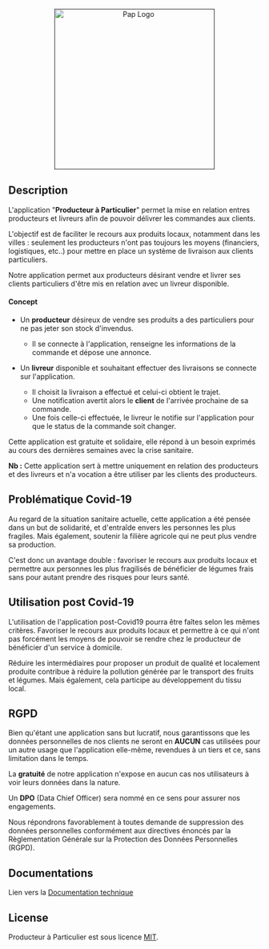 <p align="center">
  <a href="" target="blank"><img src="../master/docs/res/pap_logo.png" width="320" alt="Pap Logo" /></a>
</p>
  
## Description

L'application "**Producteur à Particulier**" permet la mise en relation entres producteurs et livreurs afin de pouvoir délivrer les commandes aux clients.

L'objectif est de faciliter le recours aux produits locaux, notamment dans les villes : seulement les producteurs n'ont pas toujours les moyens (financiers, logistiques, etc..)
pour mettre en place un système de livraison aux clients particuliers.

Notre application permet aux producteurs désirant vendre et livrer ses clients particuliers d'être mis en relation avec un livreur disponible.

#### Concept

* Un **producteur** désireux de vendre ses produits a des particuliers pour ne pas
jeter son stock d'invendus.

  * Il se connecte à l'application, renseigne les informations de la commande et dépose une annonce.
  
* Un **livreur** disponible et souhaitant effectuer des livraisons se connecte sur l'application.

  * Il choisit la livraison a effectué et celui-ci obtient le trajet.
  * Une notification avertit alors le **client** de l'arrivée prochaine de sa commande.
  * Une fois celle-ci effectuée, le livreur le notifie sur l'application pour que le status de la commande soit changer.
   
Cette application est gratuite et solidaire, elle répond à un besoin exprimés au cours des dernières semaines avec la crise sanitaire.

**Nb :** Cette application sert à mettre uniquement en relation des producteurs et des livreurs et n'a vocation
a être utiliser par les clients des producteurs.

## Problématique Covid-19

Au regard de la situation sanitaire actuelle, cette application a été pensée dans un but de solidarité,
et d'entraîde envers les personnes les plus fragiles. Mais également, soutenir la filière agricole qui ne peut plus vendre sa production.

C'est donc un avantage double : favoriser le recours aux produits locaux et permettre aux personnes les plus fragilisés de bénéficier de légumes frais
sans pour autant prendre des risques pour leurs santé.

## Utilisation post Covid-19

L'utilisation de l'application post-Covid19 pourra être faîtes selon les mêmes critères. 
Favoriser le recours aux produits locaux et permettre à ce qui n'ont pas forcément les moyens de 
pouvoir se rendre chez le producteur de bénéficier d'un service à domicile.

Réduire les intermédiaires pour proposer un produit de qualité et localement produite contribue à réduire la pollution générée
par le transport des fruits et légumes. Mais également, cela participe au développement du tissu local.

## RGPD

Bien qu'étant une application sans but lucratif, nous garantissons que les données personnelles de
nos clients ne seront en **AUCUN** cas utilisées pour un autre usage que l'application elle-même, revendues à un tiers et ce,
sans limitation dans le temps.

La **gratuité** de notre application n'expose en aucun cas nos utilisateurs à voir leurs données
dans la nature.

Un **DPO** (Data Chief Officer) sera nommé en ce sens pour assurer nos engagements. 

Nous répondrons
favorablement à toutes demande de suppression des données personnelles conformément aux directives énoncés par la Règlementation Générale sur
la Protection des Données Personnelles (RGPD).

## Documentations 

Lien vers la [Documentation technique](../master/docs/TECHDOC.md)

## License

Producteur à Particulier est sous licence [MIT](LICENSE).
